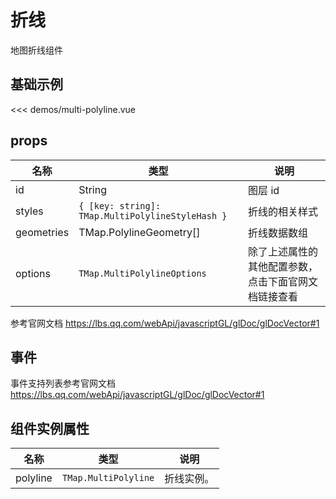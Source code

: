 # 折线

地图折线组件


## 基础示例

<PolylineDemo/>

<<< demos/multi-polyline.vue

## props

| 名称            | 类型                         | 说明                                                 |
| --------------- | ---------------------------- | ---------------------------------------------------- |
| id         | String                                       | 图层 id          |
| styles     | `{ [key: string]: TMap.MultiPolylineStyleHash }` | 折线的相关样式 |
| geometries | TMap.PolylineGeometry[]                         | 折线数据数组   |
| options   | `TMap.MultiPolylineOptions` |  除了上述属性的其他配置参数，点击下面官网文档链接查看                        |

参考官网文档 https://lbs.qq.com/webApi/javascriptGL/glDoc/glDocVector#1

## 事件

事件支持列表参考官网文档 https://lbs.qq.com/webApi/javascriptGL/glDoc/glDocVector#1


## 组件实例属性

| 名称            | 类型                         | 说明                                                 |
| --------------- | ---------------------------- | ---------------------------------------------------- |
| polyline         | `TMap.MultiPolyline` | 折线实例。                                   |